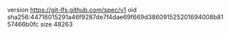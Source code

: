 version https://git-lfs.github.com/spec/v1
oid sha256:44716015291a46f9287de7f4dae69f669d386091525201694008b8157466b0fc
size 48263
